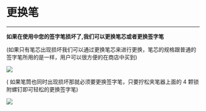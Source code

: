 # 更换笔

---

**如果在使用中您的签字笔损坏了,我们可以更换笔芯或者更换签字笔**

\(如果只有笔芯出现损坏我们可以通过更换笔芯来进行更换，笔芯的规格跟普通的签字笔所用的是一样，用户可以很方便的在商店中买到\)

![](/assets/更换笔芯.png)

\( 如果笔筒也同时出现损坏那就必须要更换签字笔，只要拧松夹笔器上面的 4 颗锁附螺钉即可轻松的更换签字笔\)

![](images/screenshot_1500542918602.png)

